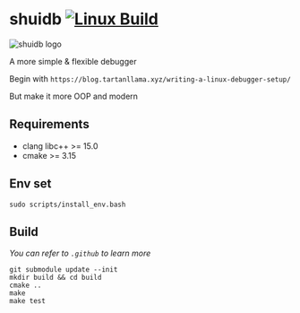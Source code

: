 # shuidb [![Linux Build](https://github.com/JasonShui716/shuidb/actions/workflows/cmake-single-platform.yml/badge.svg)](https://github.com/JasonShui716/shuidb/actions/workflows/cmake-single-platform.yml)

![shuidb logo](https://s1.imagehub.cc/images/2023/10/06/logo_white_background8ba95866c8148f0e.jpeg)

A more simple & flexible debugger

Begin with `https://blog.tartanllama.xyz/writing-a-linux-debugger-setup/`

But make it more OOP and modern

## Requirements
- clang libc++ >= 15.0
- cmake >= 3.15

## Env set
`sudo scripts/install_env.bash`

## Build
*You can refer to `.github` to learn more*
```
git submodule update --init
mkdir build && cd build
cmake ..
make
make test
```